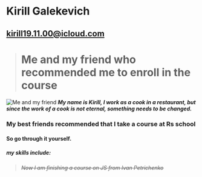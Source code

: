 # Kirill Galekevich
## kirill19.11.00@icloud.com
> # Me and my friend who recommended me to enroll in the course
![Me and my friend](https://i.imgur.com/rSoKXs7.jpg)
*__My name is Kirill, I work as a cook in a restaurant, but since the work of a cook is not eternal, something needs to be changed.__*
### My best friends recommended that I take a course at **Rs school**
#### So go through it yourself.
##### **my skills include:**
> ~~_Now I am finishing a course on JS from Ivan Petrichenko_~~